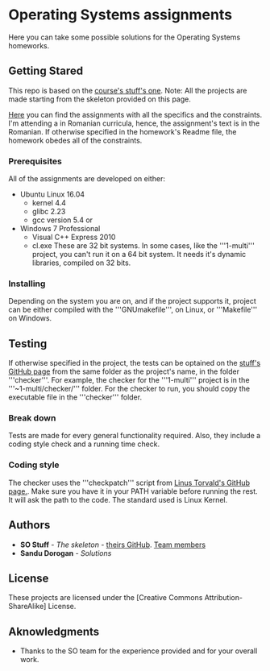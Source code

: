 # Operating Systems assignments
Here you can take some possible solutions for the Operating Systems homeworks.

## Getting Stared
This repo is based on the [course's stuff's one](https://github.com/systems-cs-pub-ro/so-assignments).
Note: All the projects are made starting from the skeleton provided on this page.

[Here](https://ocw.cs.pub.ro/courses/so) you can find the assignments with all the specifics and the constraints. 
I'm attending a in Romanian curricula, hence, the assignment's text is in the Romanian.
If otherwise specified in the homework's Readme file, the homework obedes all of the constraints. 

### Prerequisites
All of the assignments are developed on either:
* Ubuntu Linux 16.04
  - kernel 4.4
  - glibc 2.23
  - gcc version 5.4
or
* Windows 7 Professional
  - Visual C++ Express 2010
  - cl.exe
These are 32 bit systems. In some cases, like the '''1-multi''' project, you can't run it on a 64 bit system. It needs it's dynamic libraries, compiled on 32 bits.

### Installing
Depending on the system you are on, and if the project supports it, project can be either compiled with the '''GNUmakefile''', on Linux, or '''Makefile''' on Windows.

## Testing
If otherwise specified in the project, the tests can be optained on the [stuff's GitHub page](https://github.com/systems-cs-pub-ro/so-assignments) from the same folder as the project's name, in the folder '''checker'''.
For example, the checker for the '''1-multi''' project is in the '''~1-multi/checker/''' folder.
For the checker to run, you should copy the executable file in the '''checker''' folder.

### Break down
Tests are made for every general functionality required. Also, they include a coding style check and a running time check.

### Coding style
The checker uses the '''checkpatch''' script from [Linus Torvald's GitHub page.](https://github.com/torvalds/linux/blob/master/scripts/checkpatch.pl). Make sure you have it in your PATH variable before running the rest. It will ask the path to the code.
The standard used is Linux Kernel.

## Authors
* **SO Stuff** - *The skeleton* - [theirs GitHub](https://github.com/systems-cs-pub-ro/). [Team members](https://ocw.cs.pub.ro/courses/so)
* **Sandu Dorogan** - *Solutions*

## License
These projects are licensed under the [Creative Commons Attribution-ShareAlike] License.

## Aknowledgments 
* Thanks to the SO team for the experience provided and for your overall work.


